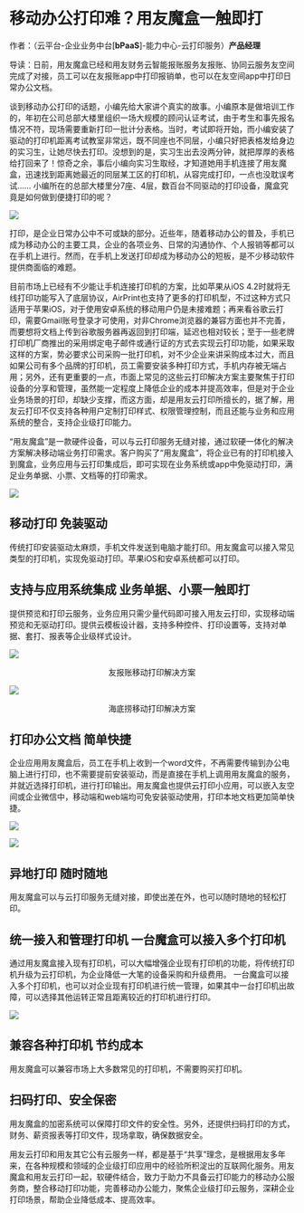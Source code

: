 # 移动办公打印难？用友魔盒一触即打
作者：（云平台-企业业务中台[**bPaaS**]-能力中心-云打印服务）**产品经理**

导读：日前，用友魔盒已经和用友财务云智能报账服务友报账、协同云服务友空间完成了对接，员工可以在友报账app中打印报销单，也可以在友空间app中打印日常办公文档。

谈到移动办公打印的话题，小编先给大家讲个真实的故事。小编原本是做培训工作的，年初在公司总部大楼里组织一场大规模的顾问认证考试，由于考生和事先报名情况不符，现场需要重新打印一批计分表格。当时，考试即将开始，而小编安装了驱动的打印机距离考试教室非常远，既不同座也不同层，小编只好把表格发给身边的实习生，让她尽快去打印。没想到的是，实习生出去没两分钟，就把厚厚的表格给打回来了！惊奇之余，事后小编向实习生取经，才知道她用手机连接了用友魔盒，迅速找到距离她最近的同层某工区的打印机，从容完成打印，一点也没耽误考试…… 小编所在的总部大楼里分7座、4层，数百台不同驱动的打印设备，魔盒究竟是如何做到便捷打印的呢？

![](/articles/201806/images/article8/images8.1.png)

打印，是企业日常办公中不可或缺的部分。近些年，随着移动办公的普及，手机已成为移动办公的主要工具，企业的各项业务、日常的沟通协作、个人报销等都可以在手机上进行。然而，在手机上发送打印却成为移动办公的短板，是不少移动软件提供商面临的难题。

目前市场上已经有不少能让手机连接打印机的方案，比如苹果从iOS 4.2时就将无线打印功能写入了底层协议，AirPrint也支持了更多的打印机型，不过这种方式只适用于苹果iOS，对于使用安卓系统的移动用户仍是未接难题；再来看谷歌云打印，需要Gmail账号登录才可使用，对非Chrome浏览器的兼容方面也并不完善，而要想将文档上传到谷歌服务器再返回到打印端，延迟也相对较长；至于一些老牌打印机厂商推出的采用绑定电子邮件或通行证的方式去实现云打印功能，如果采取这样的方案，势必要求公司采购一批打印机，对不少企业来讲采购成本过大，而且如果公司有多个品牌的打印机，员工需要安装多种打印方式，手机内存被无端占用；另外，还有更重要的一点，市面上常见的这些云打印解决方案主要聚焦于打印设备的分享和管理，虽然能一定程度上降低企业的成本并提高效率，但是对于企业业务场景的打印，却缺少支撑，而这方面，却是用友云打印所擅长的，据了解，用友云打印不仅支持各种用户定制打印样式、权限管理控制，而且还能与业务和应用系统的整合，支持企业级打印能力。

“用友魔盒”是一款硬件设备，可以与云打印服务无缝对接，通过软硬一体化的解决方案解决移动端业务打印需求。客户购买了“用友魔盒”，将企业已有的打印机接入到魔盒，业务应用与云打印集成后，即可实现在业务系统或app中免驱动打印，满足业务单据、小票、文档等的打印需求。

![](/articles/201806/images/article8/images8.2.png)

## 移动打印  免装驱动

传统打印安装驱动太麻烦，手机文件发送到电脑才能打印。用友魔盒可以接入常见类型的打印机，实现免驱动打印。苹果iOS和安卓系统都可以打印。

## 支持与应用系统集成  业务单据、小票一触即打

提供预览和打印云服务，业务应用只需少量代码即可接入用友云打印，实现移动端预览和无驱动打印。提供云模板设计器，支持多种控件、打印设置等，支持对单据、套打、报表等企业级样式设计。

![](/articles/201806/images/article8/images8.3.png)
<p align="center">友报账移动打印解决方案</p>

![](/articles/201806/images/article8/images8.4.png)
<p align="center">海底捞移动打印解决方案</p>

## 打印办公文档  简单快捷

企业应用用友魔盒后，员工在手机上收到一个word文件，不再需要传输到办公电脑上进行打印，也不需要提前安装驱动，而是直接在手机上调用用友魔盒的服务，并就近选择打印机，进行打印输出。用友魔盒也提供云打印小应用，可以嵌入友空间或企业微信中，移动端和web端均可免安装驱动使用，打印本地文档更加简单快捷。

![](/articles/201806/images/article8/images8.5.png)

![](/articles/201806/images/article8/images8.6.png)

## 异地打印 随时随地

用友魔盒可以与云打印服务无缝对接，即使出差在外，也可以随时随地的轻松打印。

## 统一接入和管理打印机 一台魔盒可以接入多个打印机

通过用友魔盒接入现有打印机，可以大幅增强企业现有打印机的功能，将传统打印机升级为云打印机，为企业降低一大笔的设备采购和升级费用。
一台魔盒可以接入多个打印机，也可以对企业现有打印机进行统一管理，如果其中一台打印机出故障，可以选择其他运转正常且距离较近的打印机进行打印。

![](/articles/201806/images/article8/images8.7.png)

## 兼容各种打印机  节约成本

用友魔盒可以兼容市场上大多数常见的打印机，不需要购买打印机。

## 扫码打印、安全保密

用友魔盒的加密系统可以保障打印文件的安全性。另外，还提供扫码打印的方式，财务、薪资报表等打印文件，现场拿取，确保数据安全。

用友云打印和用友其它公有云服务一样，都是基于“共享”理念，是根据用友多年来，在各种规模和领域的企业级打印应用中的经验所积淀出的互联网化服务。用友魔盒和用友云打印一起，软硬件结合，致力于助力不具备云打印能力的移动办公服务商，整合移动打印功能，完善移动办公能力，聚焦企业级打印云服务，深耕企业打印场景，帮助企业降低成本、提高效率。
